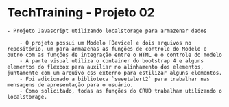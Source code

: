 # TechTraining - Projeto 02

    - Projeto Javascript utilizando localstorage para armazenar dados

        - O projeto possui um Modelo [Device] e dois arquivos no repositório, um para armazenas as funções de controle do Modelo e outro com as funções de integração entre o HTML e o controle do modelo
        - A parte visual utiliza o container do bootstrap 4 e alguns elementos do flexbox para auxiliar no alinhamento dos elementos, juntamente com um arquivo css externo para estilizar alguns elementos. 
        - Foi adicionado a biblioteca `sweetalert2` para trabalhar nas mensagens de apresentação para o usuário.
        - Como solicitado, todas as funções do CRUD trabalham utilizando o localstorage.